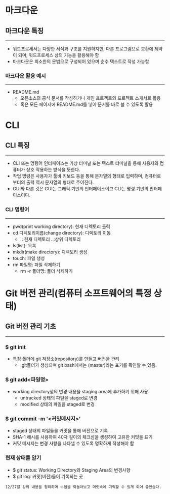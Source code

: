 # 마크다운
## 마크다운 특징
---
- 워드프로세서는 다양한 서식과 구조를 지원하지만, 다른 프로그램으로 호환에 제약이 되며, 워드프로세스 상의 기능을 활용해야 함
- 마크다운은 최소한의 문법으로 구성되어 있으며 순수 텍스트로 작성 가능함

### 마크다운 활용 예시
---
- README.md
    - 오픈소스의 공식 문서를 작성하거나 개인 프로젝트의 프로젝트 소개서로 활용
    - 혹은 모든 페이지에 README.md를 넣어 문서를 바로 볼 수 있도록 활용

# CLI
## CLI 특징
---
- CLI 또는 명령어 인터페이스는 가상 터미널 또는 텍스트 터미널을 통해 사용자와 컴퓨터가 상호 작용하는 방식을 뜻한다.
- 작업 명령은 사용자가 툴바 키보드 등을 통해 문자열의 형태로 입력하며, 컴퓨터로부터의 출력 역시 문자열의 형태로 주어진다.
- GUI와 다른 것은 GUI는 그래픽 기반의 인터페이스이고 CLI는 명령 기반의 인터페이스이다.

### CLI 명령어
---
- pwd(print working directory): 현재 디렉토리 출력
- cd 디렉토리이름(change directory): 디렉토리 이동
    - .: 현재 디렉토리 ..:상위 디렉토리
- ls(list): 목록
- mkdir(make directory): 디렉토리 생성
- touch: 파일 생성
- rm 파일명: 파일 삭제하기
    - rm -r 폴더명: 폴더 삭제하기

# Git 버전 관리(컴퓨터 소프트웨어의 특정 상태)
## Git 버전 관리 기초
---
### $ git init
- 특정 폴더에 git 저장소(repository)를 만들고 버전을 관리
    - .git폴더가 생성되며 git bash에서는 (master)라는 표기를 확인할 수 있음.

### $ git add<파일명>
- working directory상의 변경 내용을 staging area에 추가하기 위해 사용
    - untracked 상태의 파일을 staged로 변경
    - modified 상태의 파일을 staged로 변경

### $ git commit -m '<커밋메시지>'
- staged 상태의 파일들을 커밋을 통해 버전으로 기록
- SHA-1 해시를 사용하여 40자 길이의 체크섬을 생성하여 고유한 커밋을 표기
- 커밋 메시지는 변경 사항을 나타낼 수 있도록 명확하게 작성해야 함

### 현재 상태를 알기
- $ git status: Working Directory와 Staging Area의 변경사항
- $ git log: 커밋(버전)들이 기록되는 곳

```정리 소감
12/27일 강의 내용을 정리하며 수업을 되돌아보고 머릿속에 기억할 수 있게 되어 좋았습다.
```
